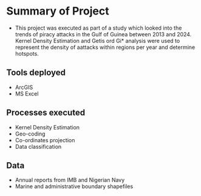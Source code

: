 # Summary of Project
- This project was executed as part of a study which looked into the trends of piracy attacks in the Gulf of Guinea between 2013 and 2024. Kernel Density Estimation and Getis ord Gi* analysis were used to represent the density of aattacks within regions per year and determine hotspots. 

## Tools deployed
- ArcGIS
- MS Excel

## Processes executed
- Kernel Density Estimation
- Geo-coding
- Co-ordinates projection
- Data classification

## Data 
- Annual reports from IMB and Nigerian Navy
- Marine and administrative boundary shapefiles